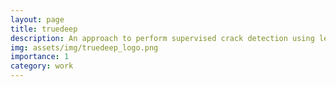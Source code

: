 ```yaml
---
layout: page
title: truedeep
description: An approach to perform supervised crack detection using less data
img: assets/img/truedeep_logo.png
importance: 1
category: work
---
```


<head>
    <meta charset="UTF-8">
    <meta name="viewport" content="width=device-width, initial-scale=1.0">
    <style>
        .info-box {
            border: 2px solid #3498db; /* Border color */
            padding: 20px; /* Padding inside the box */
            border-radius: 10px; /* Rounded corners */
            box-shadow: 0 4px 8px rgba(0, 0, 0, 0.1); /* Box shadow for a subtle lift */
            max-width: 800px; /* Maximum width of the box */
            text-align: center;
        }

        .info-box p {
            margin: 0; /* Remove default margin for better spacing */
        }
    </style>
</head>

In this discussion, we present an overview of the true image selection algorithms discussed in the <a href="https://authors.elsevier.com/a/1iDcb3PiGTPj8i">published article</a>.


 <div class="info-box">
 <h3><b>Background</b></h3>
        <p>There is significant amount of data consumption in the field on AI. Especially in the context of supervised deep learning algorithms, the
requirement of labeled data is a challenge in multiple domains. This requirement not only introduces high training and annotation costs but
also has a high environmental impact due to the carbon emissions associated with the training. One of the ways to address these issues is
reduction in the data consumption. In this discussion, will will explore the input data space.</p></div>  
<br>

<h3><center><b>Objective</b></center></h3>
Given a dataset, the goal is to select a representative subset which closely resembles the overall dataset distribution. In the context
of 2D vision based tasks, we refer to the corresponding approaches as true image selection algorithms.

<h6><b>Step 1:</b></h6> 

<div class="row justify-content-center">
    <div class="col-sm mt-3 mt-md-0 text-center">
        <div class="img">
            {% include figure.html path="assets/img/td_step1.png" title="example image" class="img-fluid rounded z-depth-1" %}
        </div>
        <div class="caption">
            The figure shows input images, feature extractor and the extracted feature vectors (from left to right)
        </div>
    </div>
</div>

We select a pre-trained model trained on a variety of images to use the feature representation of the input dataset images. The choice of model
depends on the use case.

<h6><b>Step 2:</b></h6> 
<div class="row justify-content-center">
    <div class="col-sm mt-3 mt-md-0 text-center">
        <div class="img">
            {% include figure.html path="assets/img/td_step2.png" title="example image" class="img-fluid rounded z-depth-1" %}
        </div>
        <div class="caption">
            The figure shows feature vectors, PCA block and the corresponding low dimensional representations (from left to right)
        </div>
    </div>
</div>

We obtain a low dimensional representations of the feature vectors obtained from the step 1 using PCA.

<h6><b>Step 3:</b></h6>

<div class="row justify-content-center">
    <div class="col-sm mt-3 mt-md-0 text-center">
        <div class="img">
            {% include figure.html path="assets/img/td_step3.png" title="example image" class="img-fluid rounded z-depth-1" %}
        </div>
        <div class="caption">
            The figure shows all the points from the nth principal component in the format of <x,x>. Representative data samples
            are selected in such a way that is resembles the overall distribution. Blue coloured points are validation samples.
        </div>
    </div>
</div>

Firstly, a principal component is selected in the ascending order of priority. Once the principal component is fixed (say k), we compute the distance of each coordinate (corresponding to each image) from the mean coordinate and compute the root of squaue of each centered coordinate. These coordinates are then split into bins using the <a href="https://matplotlib.org/stable/api/_as_gen/matplotlib.pyplot.hist.html">hist algorithms</a>.

<h6><b>Step 4:</b></h6> 

<div class="row justify-content-center">
    <div class="col-sm mt-3 mt-md-0 text-center">
        <div class="img">
            {% include figure.html path="assets/img/td_step4.png" title="example image" class="img-fluid rounded z-depth-1" %}
        </div>
        <div class="caption">
            The figure shows the algorithm for selection of images from each of the bins obtained from step 3. Initially, the parameters are defined and the selection percentage decreases as we iterate from the first to the last bin. All the images are combined after selection to form the representative dataset.
        </div>
    </div>
</div>


We select the representative images from the distribution in a specific dimension. It is to be noted that selecting samples/data points from multiple principal components combined doesn't aid in identifying separate images. For example, the images in one component might be far away but can be closer in another component. Therefore, we give priority of image selection in descending order of principal components. This means that the highest number of samples
can be selected from the first principal component followed by the other principal components.

<div class="row justify-content-center">
    <div class="col-sm mt-3 mt-md-0 text-center">
        <div class="img">
            {% include figure.html path="assets/img/td_step4.gif" title="example image" class="img-fluid rounded z-depth-1" %}
        </div>
        <div class="caption">
            The figure shows all the points from the nth principal component in the format of <x,x>. Representative data samples
            are selected in such a way that is resembles the overall distribution. Blue coloured points are validation samples.
        </div>
    </div>
</div>

<h6>Step 5:</h6> Your representative dataset is ready. Enjoy!